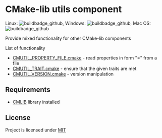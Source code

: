 
# CMake-lib utils component

Linux: ![buildbadge_github], Windows: ![buildbadge_github], Mac OS: ![buildbadge_github]

Provide mixed functionality for other CMake-lib components

List of functionality

- [CMUTIL_PROPERTY_FILE.cmake] - read properties in form "<key>=<value>" from a file
- [CMUTIL_TRAIT.cmake] - ensure that the given traits are met
- [CMUTIL_VERSION.cmake] - version manipulation

## Requirements

- [CMLIB] library installed

## License

Project is licensed under [MIT](LICENSE)



[CMUTIL_PROPERTY_FILE.cmake]: ./system_modules/CMUTIL_PROPERTY_FILE.cmake
[CMUTIL_VERSION.cmake]:       ./system_modules/CMUTIL_VERSION.cmake
[CMUTIL_TRAIT.cmake]:         ./system_modules/CMUTIL_TRAIT.cmake
[CMLIB]:                      https://github.com/cmakelib/cmakelib
[buildbadge_github]:          https://github.com/cmakelib/cmakelib-component-util/workflows/Tests/badge.svg
